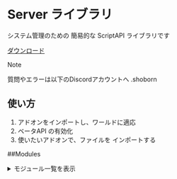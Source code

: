 # Server ライブラリ

システム管理のための 簡易的な ScriptAPI ライブラリです

[ダウンロード]([https://github.com/](https://github.com/haya-to8810/Server/releases/download/minecraft/server.js))

> [!NOTE]
> 質問やエラーは以下のDiscordアカウントへ
> .shoborn

## 使い方
1. アドオンをインポートし、ワールドに適応
2. ベータAPI の有効化
3. 使いたいアドオンで、ファイルを インポートする
 
##Modules
<details><summary><bold>モジュール一覧を表示</bold></summary>

- tick
  ファイルが読み込まれてからの経過Tick数
  
- TPS
  サーバーのTick Per Second
  
- runInterval
  処理を指定時間ごとに繰り返します
  
- runTimeout
  経過時間後に処理を実行します
  
- runJob
  ジェネレーターを指定時間ごとに進めます

- runIntervalJob
  ジェネレーターを指定時間ごとに進め、
  処理が終わると最初から再実行されます

- clearRun
  登録されている処理を削除します
  
- stop
  特定のグループIDの処理 または 全体の処理 を一時停止します

- start
  特定のグループIDの処理 または 全体の処理 を再開します
